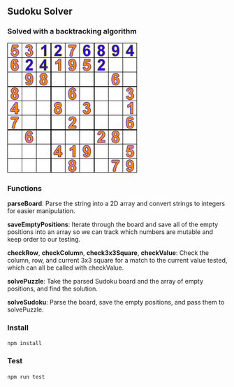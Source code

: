 ## Sudoku Solver

### Solved with a backtracking algorithm

![alt text](solution.gif "Sudoku Solver Backtracking algorithm")


### Functions

**parseBoard**: Parse the string into a 2D array and convert strings to integers for easier manipulation.

**saveEmptyPositions**: Iterate through the board and save all of the empty positions into an array so we can track which numbers are mutable and keep order to our testing.

**checkRow**, **checkColumn**, **check3x3Square**, **checkValue**: Check the column, row, and current 3x3 square for a match to the current value tested, which can all be called with checkValue.

**solvePuzzle**: Take the parsed Sudoku board and the array of empty positions, and find the solution.

**solveSudoku**: Parse the board, save the empty positions, and pass them to solvePuzzle.



### Install
`npm install`

### Test
`npm run test`